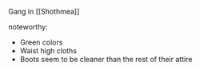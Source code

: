 Gang in [[Shothmea]]

noteworthy:
- Green colors
- Waist high cloths
- Boots seem to be cleaner than the rest of their attire